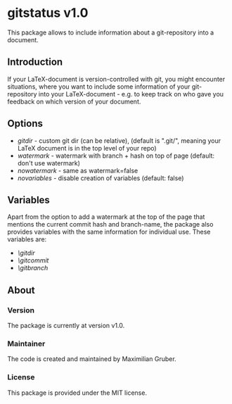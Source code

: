 # gitstatus v1.0

This package allows to include information about a git-repository into a document.

## Introduction

If your LaTeX-document is version-controlled with git, you might encounter situations, where you want to include some information of your git-repository into your LaTeX-document - e.g. to keep track on who gave you feedback on which version of your document. 

## Options

- *gitdir* - custom git dir (can be relative), (default is ".git/", meaning your LaTeX document is in the top level of your repo)
- *watermark* - watermark with branch + hash on top of page (default: don't use watermark)
- *nowatermark* - same as watermark=false
- *novariables* - disable creation of variables (default: false)

## Variables

Apart from the option to add a watermark at the top of the page that mentions the current commit hash and branch-name, the package also provides variables with the same information for individual use. 
These variables are:

- *\gitdir*
- *\gitcommit*
- *\gitbranch*

## About

### Version

The package is currently at version v1.0.

### Maintainer

The code is created and maintained by Maximilian Gruber.

### License

This package is provided under the MIT license.
